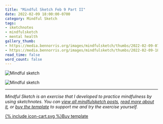 ```yaml
---
title: "Mindful Sketch Feb 9 Part II"
date: 2022-02-09 18:00:00-0700
category: Mindful Sketch
tags:
- sketchnotes
- mindfulsketch
- mental health
gallery_thumb: 
- https://media.bennorris.org/images/mindfulsketch/thumbs/2022-02-09-0750-mindfulsketch.jpg
- https://media.bennorris.org/images/mindfulsketch/thumbs/2022-02-09-1800-mindfulsketch.jpg
read_time: false
word_count: false
---
```


![Mindful sketch](https://media.bennorris.org/images/mentalworkhealth/mindfulsketch/2022-02-09-0750-mindfulsketch.jpg)

![Mindful sketch](https://media.bennorris.org/images/mentalworkhealth/mindfulsketch/2022-02-09-1800-mindfulsketch.jpg)

***

*Mindful Sketch is an exercise that I developed to practice mindfulness by using sketchnotes. You can [view all mindfulsketch posts](/tags/mindfulsketch), [read more about it](/mindful-sketch-template/), or [buy the template](https://bennorris.shop/l/mindfulsketch) to support me and try the exercise yourself.*

<a href="https://bennorris.shop/l/mindfulsketch" class="btn"><span class="icon">{% include icon-cart.svg %}</span>Buy template</a>

